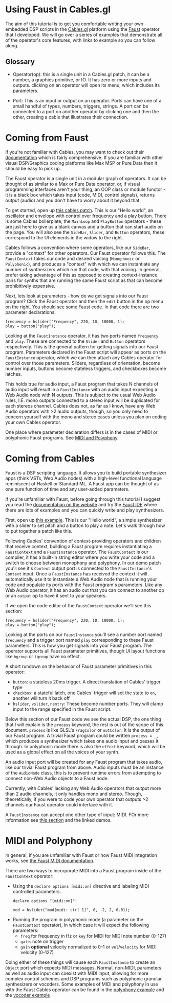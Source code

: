 # Using Faust in Cables.gl

The aim of this tutorial is to get you comfortable writing your own embedded DSP scripts in the [Cables.gl](https://www.cables.gl) platform using the [Faust](https://faust.grame.fr) operator that I developed. We will go over a series of examples that demonstrate all of the operator's core features, with links to example so you can follow along. 

## Glossary

- Operator(op): this is a single unit in a Cables.gl patch, it can be a number, a graphics primitive, or IO. It has zero or more inputs and outputs. clicking on an operator will open its menu, which includes its parameters.

- Port: This is an input or output on an operator. Ports can have one of a small handful of types, numbers, triggers, strings. A port can be connected to a port on another operator by clicking one and then the other, creating a cable that illustrates their connection.

# Coming from Faust
If you're not familiar with Cables, you may want to check out their [documentation](https://www.cables.gl/docs/docs) which is fairly comprehensive.
If you are familiar with other visual DSP/Graphics coding platforms like Max MSP or Pure Data then it should be easy to pick up.

The Faust operator is a single unit in a modular graph of operators. It can be thought of as similar to a Max or Pure Data operator, or, if visual programming interfaces aren't your thing, an OOP class or module functor - it is a black box which takes input (code, MIDI, control signals), returns output (audio) and you don't have to worry about it beyond that.

To get started, open up [this cables patch](https://cables.gl/edit/KB1y0m). This is our "Hello world", an oscillator and envelope with control over frequency and a play button. There is some Cables boilerplate, the `MainLoop` and `PlayButton` operators - these are just here to give us a blank canvas and a button that can start audio on the page. You will also see the `SideBar`, `Slider`, and `Button` operators, these correspond to the UI elements in the widow to the right. 

Cables follows a convention where some operators, like our `SideBar`, provide a "context" for other operators. Our Faust operator follows this. The `FaustContext` takes our code and desired voicing (`Monophnoic` or `Polyphonic`), and produces a "context" with which we can instantiate any number of synthesizers which run that code, with that voicing. In general, prefer taking advantage of this as opposed to creating context-instance pairs for synths that are running the same Faust script as that can become prohibitively expensive.

Next, lets look at parameters - how do we get signals into our Faust program? Click the Faust operator and then the `edit` button in the op menu on the right. You should see some Faust code. In that code there are two parameter declarations: 

```dsp
frequency = hslider("Frequency", 220, 10, 10000, 1);
play = button("play");
```
Looking at the `FaustInstance` operator, it has two ports named `frequency` and `play`. These are connected to the `Slider` and `Button` operators respectively. This is the general pattern for getting signals into our Faust program. Parameters declared in the Faust script will appear as ports on the `FaustInstance` operator, which we can then attach any Cables operator for control over those parameters. Sliders, regardless of orientation, become number inputs, buttons become stateless triggers, and checkboxes become latches.

This holds true for audio input, a Faust program that takes N channels of audio input will result in a `FaustInstance` with an audio input expecting a Web Audio node with N outputs. This is subject to the usual Web Audio rules, I.E. mono outputs connected to a stereo input will be duplicated for each stereos channel. Cables does not, as far as I know, have any Web Audio operators with >2 audio outputs, though, so you only need to concern yourself with the mono and stereo cases unless you plan on coding your own Cables operator.

One place where parameter declaration differs is in the cases of MIDI or polyphonic Faust programs. See [MIDI and Polyphony](#midi-and-polyphony).

# Coming from Cables 
Faust is a DSP scripting language. It allows you to build portable synthesizer apps (think VSTs, Web Audio nodes) with a high-level functional language reminiscent of Haskell or Standard ML. A Faust app can be thought of as one pure function of time and any user-added parameters.

If you're unfamiliar with Faust, before going through this tutorial I suggest you read the [documentation on the website](https://faust.grame.fr/) and try the [Faust IDE](https://faustide.grame.fr/) where there are lots of examples and you can quickly write and play synthesizers.

First, open up [this example](https://cables.gl/edit/KB1y0m). This is our "Hello world", a simple synthesizer with a slider to set pitch and a button to play a note. Let's walk through how to put together a patch like this.

Following Cables' convention of context-providing operators and children that receive context, building a Faust program requires instantiating a `FaustContext` and a `FaustInstance` operator. The `FaustContext` is our compiler, it has a built-in string editor where you write your code and a switch to choose between monophony and polyphony. In our demo patch you'll see it's `Context` output port is connected to the `FaustInstance`'s `Context` input. Once a `FaustInstance` has received the context it will automatically use it to instantiate a Web Audio node that is running your code and populate its ports with the Faust program's parameters. Like any Web Audio operator, it has an audio out that you can connect to another op or an `output` op to have it sent to your speakers.

If we open the code editor of the `FaustContext` operator we'll see this section:

```dsp 
frequency = hslider("Frequency", 220, 10, 10000, 1);
play = button("play");
```
Looking at the ports on our `FaustInstance` you'll see a number port named `frequency` and a trigger port named `play` corresponding to these Faust parameters. This is how you get signals into your Faust program. The operator supports all Faust parameter primitives, though UI layout functions like `hgroup` or `tgroup` have no effect. 

A short rundown on the behavior of Faust parameter primitives in this operator:

- `button`: a stateless 20ms trigger. A direct translation of Cables' trigger type 
- `checkbox`: a stateful latch, one Cables' trigger will set the state to `on`, another will turn it back off
- `hslider`, `vslider`, `nentry`: These become number ports. They will clamp input to the range specified in the Faust script.

Below this section of our Faust code we see the actual DSP, the one thing that I will explain is the `process` keyword, the rest is out of the scope of this document. 
`process` is like GLSL's `FragColor` or `outColor`. It is the output of our Faust program. A trivial Faust program could be written `process = _`, which produces a synthesizer which takes one audio input and passes it through. In polyphonic mode there is also the `effect` keyword, which will be used as a global effect on all the voices of your synth.

An audio input port will be created for any Faust program that takes audio, like our trivial Faust program from above. Audio inputs must be an instance of the `AudioNode` class, this is to prevent runtime errors from attempting to connect non-Web Audio objects to a Faust node. 

Currently, with Cables' lacking any Web Audio operators that output more than 2 audio channels, it only handles mono and stereo. Though, theoretically, if you were to code your own operator that outputs >2 channels our Faust operator could interface with it. 

A `FaustInstance` can accept one other type of input: MIDI. FOr more information see [this section](#midi-and-polyphony) and the linked demos.

# MIDI and Polyphony

In general, if you are unfamiliar with Faust or how Faust MIDI integration works, see [the Faust MIDI documentation](https://faustdoc.grame.fr/manual/midi/).

There are two ways to incorporate MIDI into a Faust program inside of the `FaustContext` operator:

- Using the `declare options [midi:on]` directive and labeling MIDI controlled parameters: 
  ```dsp 
  declare options "[midi:on]":

  mod = hslider("mod[midi: ctrl 1]", 0, -2, 2, 0.01);
  ```
- Running the program in polyphonic mode (a parameter on the `FaustContext` operator), in which case it will expect the following parameters: 
  - `freq` for frequency in Hz or `key` for MIDI for MIDI note number (0-127)
  - `gate`: note on trigger 
  - `gain` **optional** velocity normalized to 0-1  or `vel`/`velocity` for MIDI velocity (0-127)

Doing either of these things will cause each `FaustInstance` to create an `Object` port which expects MIDI messages.
Normal, non-MIDI, parameters as well as audio input can coexist with MIDI input, allowing for more complex control schemes and DSP programs such as polyphonic granular synthesizers or vocoders. 
Some examples of MIDI and polyphony in use with the Faust Cables operator can be found in the [polyphony example](https://cables.gl/edit/9qS0Ck) and the [vocoder example](https://cables.gl/edit/lSPb1m)
